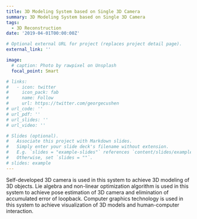 ```yaml
---
title: 3D Modeling System based on Single 3D Camera
summary: 3D Modeling System based on Single 3D Camera
tags:
  - 3D Reconstruction
date: '2019-04-01T00:00:00Z'

# Optional external URL for project (replaces project detail page).
external_link: ''

image:
  # caption: Photo by rawpixel on Unsplash
  focal_point: Smart

# links:
#   - icon: twitter
#     icon_pack: fab
#     name: Follow
#     url: https://twitter.com/georgecushen
# url_code: ''
# url_pdf: ''
# url_slides: ''
# url_video: ''

# Slides (optional).
#   Associate this project with Markdown slides.
#   Simply enter your slide deck's filename without extension.
#   E.g. `slides = "example-slides"` references `content/slides/example-slides.md`.
#   Otherwise, set `slides = ""`.
# slides: example
---
```


Self-developed 3D camera is used in this system to achieve 3D modeling of 3D objects. Lie algebra and non-linear optimization algorithm is used in this system to achieve pose estimation of 3D camera and elimination of accumulated error of loopback. Computer graphics technology is used in this system to achieve visualization of 3D models and human-computer interaction.
